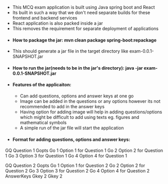 * This MCQ exam application is built using Java spring boot and React
* Its built in such a way that we don't need separate builds for these frontend and backend services
* React application is also packed inside a jar
* This removes the requirement for separate deployment of applications
* #### How to package the jar: mvn clean package spring-boot:repackage
* This should generate a jar file in the target directory like exam-0.0.1-SNAPSHOT.jar
* #### How to run the jar(needs to be in the jar's directory): java -jar exam-0.0.1-SNAPSHOT.jar
* #### Features of the applicaiton:
  * Can add questions, options and answer keys at one go
  * Image can be added in the questions or any options however its not recommended to add in the answer keys
  * Having option for adding image will help in adding questions/options which might be difficult to add using texts eg. figures and mathematical symbols
  * A simple run of the jar file will start the application
* #### Format for adding questions, options and answer keys:
GQ Question 1 Gopts
Go 1 Option 1 for Question 1
Go 2 Option 2 for Question 1
Go 3 Option 3 for Question 1
Go 4 Option 4 for Question 1

GQ Question 2 Gopts
Go 1 Option 1 for Question 2
Go 2 Option 2 for Question 2
Go 3 Option 3 for Question 2
Go 4 Option 4 for Question 2
AnswerKeys
Gkey 2 Gkey 2

